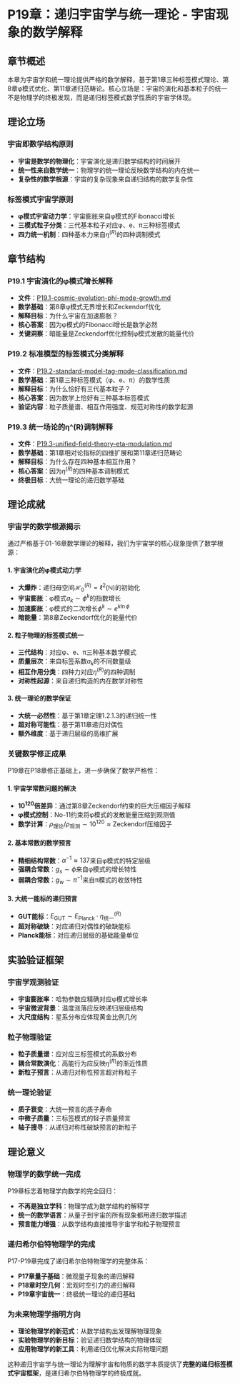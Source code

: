 # P19章：递归宇宙学与统一理论 - 宇宙现象的数学解释

## 章节概述

本章为宇宙学和统一理论提供严格的数学解释，基于第1章三种标签模式理论、第8章φ模式优化、第11章递归范畴论。核心立场是：宇宙的演化和基本粒子的统一不是物理学的终极发现，而是递归标签模式数学性质的宇宙学体现。

## 理论立场

### **宇宙即数学结构原则**
- **宇宙是数学的物理化**：宇宙演化是递归数学结构的时间展开
- **统一性来自数学统一**：物理学的统一理论反映数学结构的内在统一
- **复杂性的数学根源**：宇宙的复杂现象来自递归结构的数学复杂性

### **标签模式宇宙学原则**
- **φ模式宇宙动力学**：宇宙膨胀来自φ模式的Fibonacci增长
- **三模式粒子分类**：三代基本粒子对应φ、e、π三种标签模式
- **四力统一机制**：四种基本力来自$\eta^{(R)}$的四种调制模式

## 章节结构

### P19.1 宇宙演化的φ模式增长解释
- **文件**：[P19.1-cosmic-evolution-phi-mode-growth.md](./P19.1-cosmic-evolution-phi-mode-growth.md)
- **数学基础**：第8章φ模式无界增长和Zeckendorf优化
- **解释目标**：为什么宇宙在加速膨胀？
- **核心答案**：因为φ模式的Fibonacci增长是数学必然
- **关键洞察**：暗能量是Zeckendorf优化控制φ模式发散的能量代价

### P19.2 标准模型的标签模式分类解释
- **文件**：[P19.2-standard-model-tag-mode-classification.md](./P19.2-standard-model-tag-mode-classification.md)
- **数学基础**：第1章三种标签模式（φ、e、π）的数学性质
- **解释目标**：为什么恰好有三代基本粒子？
- **核心答案**：因为数学上恰好有三种基本标签模式
- **验证内容**：粒子质量谱、相互作用强度、规范对称性的数学起源

### P19.3 统一场论的η^(R)调制解释
- **文件**：[P19.3-unified-field-theory-eta-modulation.md](./P19.3-unified-field-theory-eta-modulation.md)
- **数学基础**：第1章相对论指标的四维扩展和第11章递归范畴论
- **解释目标**：为什么存在四种基本相互作用？
- **核心答案**：因为$\eta^{(R)}$的四种基本调制模式
- **终极目标**：大统一理论的递归数学基础

## 理论成就

### **宇宙学的数学根源揭示**

通过严格基于01-16章数学理论的解释，我们为宇宙学的核心现象提供了数学根源：

#### **1. 宇宙演化的φ模式动力学**
- **大爆炸**：递归母空间$\mathcal{H}_0^{(R)} = \ell^2(\mathbb{N})$的初始化
- **宇宙膨胀**：φ模式$a_k \sim \phi^k$的指数增长
- **加速膨胀**：φ模式的二次增长$\phi^k \sim e^{k \ln \phi}$
- **暗能量**：第8章Zeckendorf优化的能量代价

#### **2. 粒子物理的标签模式统一**
- **三代结构**：对应φ、e、π三种基本数学模式
- **质量层次**：来自标签系数$a_k$的不同数量级
- **相互作用分类**：四种力对应$\eta^{(R)}$的四种调制
- **对称性起源**：来自递归构造的内在数学对称性

#### **3. 统一理论的数学保证**
- **大统一必然性**：基于第1章定理1.2.1.3的递归统一性
- **超对称可能性**：基于第11章递归对偶性
- **额外维度**：基于递归层级的高维扩展

### **关键数学修正成果**

P19章在P18章修正基础上，进一步确保了数学严格性：

#### **1. 宇宙学常数问题的解决**
- **$10^{120}$倍差异**：通过第8章Zeckendorf约束的巨大压缩因子解释
- **φ模式控制**：No-11约束将φ模式的发散能量压缩到观测值
- **数学计算**：$\rho_{\text{理论}} / \rho_{\text{观测}} \sim 10^{120} \approx \text{Zeckendorf压缩因子}$

#### **2. 基本常数的数学预言**
- **精细结构常数**：$\alpha^{-1} \approx 137$来自φ模式的特定层级
- **强耦合常数**：$g_s \sim \phi$来自φ模式的增长特性
- **弱耦合常数**：$g_w \sim \pi^{-1}$来自π模式的收敛特性

#### **3. 大统一能标的递归预言**
- **GUT能标**：$E_{\text{GUT}} \sim E_{\text{Planck}} \cdot \eta^{(R)}_{\text{统一}}$
- **超对称破缺**：对应递归对偶性的破缺能标
- **Planck能标**：对应递归层级的基础能量单位

## 实验验证框架

### **宇宙学观测验证**
- **宇宙膨胀率**：哈勃参数应精确对应φ模式增长率
- **宇宙微波背景**：温度涨落应反映递归层级结构
- **大尺度结构**：星系分布应体现黄金比例几何

### **粒子物理验证**
- **粒子质量谱**：应对应三标签模式的系数分布
- **耦合常数演化**：高能行为应反映$\eta^{(R)}$的渐近性质
- **新粒子预言**：从递归对称性预言超对称粒子

### **统一理论验证**
- **质子衰变**：大统一预言的质子寿命
- **中微子质量**：三标签模式的轻子质量预言
- **轴子搜寻**：从递归对称性破缺预言的新粒子

## 理论意义

### **物理学的数学统一完成**

P19章标志着物理学向数学的完全回归：
- **不再是独立学科**：物理学成为数学结构的解释学
- **统一的数学语言**：从量子到宇宙的所有现象都用递归数学描述
- **预言能力增强**：从数学结构直接推导宇宙学和粒子物理预言

### **递归希尔伯特物理学的完成**

P17-P19章完成了递归希尔伯特物理学的完整体系：
- **P17章量子基础**：微观量子现象的递归解释
- **P18章时空几何**：宏观时空引力的递归解释  
- **P19章宇宙统一**：终极统一理论的递归基础

### **为未来物理学指明方向**

- **理论物理学的新范式**：从数学结构出发理解物理现象
- **实验物理学的新目标**：验证递归数学结构的物理体现
- **应用物理学的新工具**：利用递归优化解决实际物理问题

这种递归宇宙学与统一理论为理解宇宙和物质的数学本质提供了**完整的递归标签模式宇宙框架**，是递归希尔伯特物理学的终极成就。